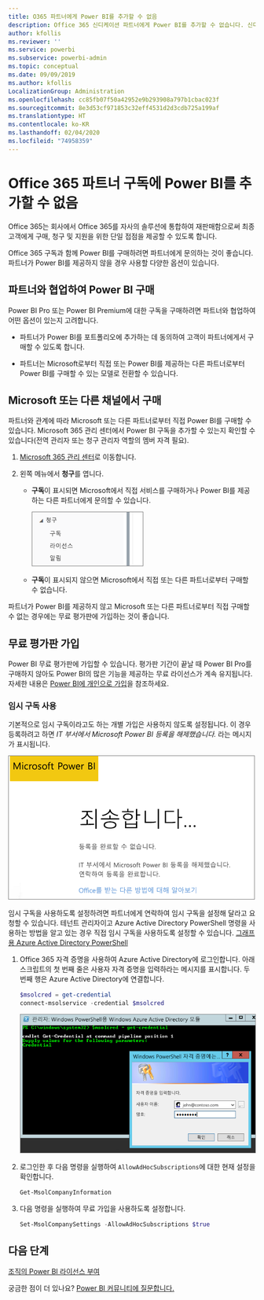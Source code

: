 ```yaml
---
title: O365 파트너에게 Power BI를 추가할 수 없음
description: Office 365 신디케이션 파트너에게 Power BI를 추가할 수 없습니다. 신디케이티드 모델은 Office 365에서 사용하는 구매 모델입니다.
author: kfollis
ms.reviewer: ''
ms.service: powerbi
ms.subservice: powerbi-admin
ms.topic: conceptual
ms.date: 09/09/2019
ms.author: kfollis
LocalizationGroup: Administration
ms.openlocfilehash: cc85fb07f50a42952e9b293908a797b1cbac023f
ms.sourcegitcommit: 8e3d53cf971853c32eff4531d2d3cdb725a199af
ms.translationtype: HT
ms.contentlocale: ko-KR
ms.lasthandoff: 02/04/2020
ms.locfileid: "74958359"
---
```

# <a name="unable-to-add-power-bi-to-office-365-partner-subscription"></a>Office 365 파트너 구독에 Power BI를 추가할 수 없음

Office 365는 회사에서 Office 365를 자사의 솔루션에 통합하여 재판매함으로써 최종 고객에게 구매, 청구 및 지원을 위한 단일 접점을 제공할 수 있도록 합니다.

Office 365 구독과 함께 Power BI를 구매하려면 파트너에게 문의하는 것이 좋습니다. 파트너가 Power BI를 제공하지 않을 경우 사용할 다양한 옵션이 있습니다.

## <a name="work-with-your-partner-to-purchase-power-bi"></a>파트너와 협업하여 Power BI 구매

Power BI Pro 또는 Power BI Premium에 대한 구독을 구매하려면 파트너와 협업하여 어떤 옵션이 있는지 고려합니다.

* 파트너가 Power BI를 포트폴리오에 추가하는 데 동의하여 고객이 파트너에게서 구매할 수 있도록 합니다.

* 파트너는 Microsoft로부터 직접 또는 Power BI를 제공하는 다른 파트너로부터 Power BI를 구매할 수 있는 모델로 전환할 수 있습니다.

## <a name="purchase-from-microsoft-or-another-channel"></a>Microsoft 또는 다른 채널에서 구매

파트너와 관계에 따라 Microsoft 또는 다른 파트너로부터 직접 Power BI를 구매할 수 있습니다. Microsoft 365 관리 센터에서 Power BI 구독을 추가할 수 있는지 확인할 수 있습니다(전역 관리자 또는 청구 관리자 역할의 멤버 자격 필요).

1. [Microsoft 365 관리 센터](https://admin.microsoft.com/AdminPortal/Home#/homepage)로 이동합니다.

1. 왼쪽 메뉴에서 **청구**를 엽니다.

    * **구독**이 표시되면 Microsoft에서 직접 서비스를 구매하거나 Power BI를 제공하는 다른 파트너에게 문의할 수 있습니다.

        ![청구 - 구독 포함](media/service-admin-syndication-partner/billingsub.png)

    * **구독**이 표시되지 않으면 Microsoft에서 직접 또는 다른 파트너로부터 구매할 수 없습니다.

파트너가 Power BI를 제공하지 않고 Microsoft 또는 다른 파트너로부터 직접 구매할 수 없는 경우에는 무료 평가판에 가입하는 것이 좋습니다.

## <a name="sign-up-for-a-free-trial"></a>무료 평가판 가입

Power BI 무료 평가판에 가입할 수 있습니다. 평가판 기간이 끝날 때 Power BI Pro를 구매하지 않아도 Power BI의 많은 기능을 제공하는 무료 라이선스가 계속 유지됩니다. 자세한 내용은 [Power BI에 개인으로 가입](service-self-service-signup-for-power-bi.md)을 참조하세요.

### <a name="enable-ad-hoc-subscriptions"></a>임시 구독 사용

기본적으로 임시 구독이라고도 하는 개별 가입은 사용하지 않도록 설정됩니다. 이 경우 등록하려고 하면 *IT 부서에서 Microsoft Power BI 등록을 해제했습니다.* 라는 메시지가 표시됩니다.

![죄송합니다 이미지](media/service-admin-syndication-partner/sorry.png)

임시 구독을 사용하도록 설정하려면 파트너에게 연락하여 임시 구독을 설정해 달라고 요청할 수 있습니다. 테넌트 관리자이고 Azure Active Directory PowerShell 명령을 사용하는 방법을 알고 있는 경우 직접 임시 구독을 사용하도록 설정할 수 있습니다. [그래프용 Azure Active Directory PowerShell](/powershell/azure/active-directory/install-adv2/)

1. Office 365 자격 증명을 사용하여 Azure Active Directory에 로그인합니다. 아래 스크립트의 첫 번째 줄은 사용자 자격 증명을 입력하라는 메시지를 표시합니다. 두 번째 행은 Azure Active Directory에 연결합니다.

    ```powershell
    $msolcred = get-credential
    connect-msolservice -credential $msolcred
    ```

    ![자격 증명 입력](media/service-admin-syndication-partner/aad-signin.png)

1. 로그인한 후 다음 명령을 실행하여 `AllowAdHocSubscriptions`에 대한 현재 설정을 확인합니다.

    ```powershell
    Get-MsolCompanyInformation
    ```

1. 다음 명령을 실행하여 무료 가입을 사용하도록 설정합니다.

    ```powershell
    Set-MsolCompanySettings -AllowAdHocSubscriptions $true
    ```

## <a name="next-steps"></a>다음 단계

[조직의 Power BI 라이선스 부여](service-admin-licensing-organization.md)

궁금한 점이 더 있나요? [Power BI 커뮤니티에 질문합니다.](https://community.powerbi.com/)